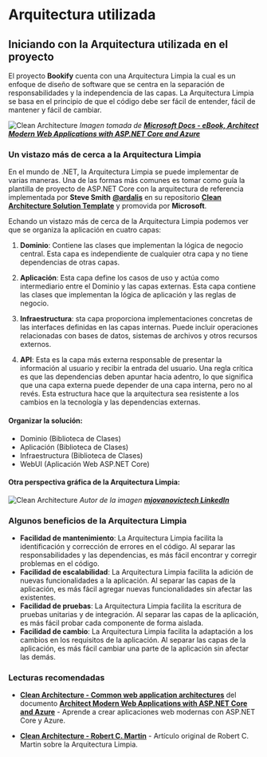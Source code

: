 # Arquitectura utilizada

## Iniciando con la Arquitectura utilizada en el proyecto

El proyecto **Bookify** cuenta con una Arquitectura Limpia la cual es un enfoque de diseño de software que se centra en la separación de responsabilidades y la independencia de las capas. La Arquitectura Limpia se basa en el principio de que el código debe ser fácil de entender, fácil de mantener y fácil de cambiar.

![Clean Architecture](https://docs.microsoft.com/en-us/dotnet/architecture/modern-web-apps-azure/media/image5-7.png)
_Imagen tomada de [**Microsoft Docs - eBook, Architect Modern Web Applications with ASP.NET Core and Azure**](https://learn.microsoft.com/en-us/dotnet/architecture/modern-web-apps-azure/common-web-application-architectures#clean-architecture)_

### Un vistazo más de cerca a la Arquitectura Limpia

En el mundo de .NET, la Arquitectura Limpia se puede implementar de varias maneras. Una de las formas más comunes es tomar como guía la plantilla de proyecto de ASP.NET Core con la arquitectura de referencia implementada por **Steve Smith** [**@ardalis**](https://ardalis.com/) en su repositorio [**Clean Architecture Solution Template**](https://github.com/ardalis/cleanarchitecture) y promovida por **Microsoft**.

Echando un vistazo más de cerca de la Arquitectura Limpia podemos ver que se organiza la aplicación en cuatro capas:

1. **Dominio**: Contiene las clases que implementan la lógica de negocio central. Esta capa es independiente de cualquier otra capa y no tiene dependencias de otras capas.
  
1. **Aplicación**: Esta capa define los casos de uso y actúa como intermediario entre el Dominio y las capas externas. Esta capa contiene las clases que implementan la lógica de aplicación y las reglas de negocio.

1. **Infraestructura**: sta capa proporciona implementaciones concretas de las interfaces definidas en las capas internas. Puede incluir operaciones relacionadas con bases de datos, sistemas de archivos y otros recursos externos. 

1. **API**: Esta es la capa más externa responsable de presentar la información al usuario y recibir la entrada del usuario. Una regla crítica es que las dependencias deben apuntar hacia adentro, lo que significa que una capa externa puede depender de una capa interna, pero no al revés. Esta estructura hace que la arquitectura sea resistente a los cambios en la tecnología y las dependencias externas.


#### Organizar la solución:

- Dominio (Biblioteca de Clases) 
- Aplicación (Biblioteca de Clases) 
- Infraestructura (Biblioteca de Clases) 
- WebUI (Aplicación Web ASP.NET Core) 

#### Otra perspectiva gráfica de la Arquitectura Limpia:
![Clean Architecture](https://pbs.twimg.com/media/F92a6qvXYAA6i8K?format=png&name=4096x4096)
_Autor de la imagen [**mjovanovictech LinkedIn**](https://www.linkedin.com/in/milan-jovanovic/)_

### Algunos beneficios de la Arquitectura Limpia

- **Facilidad de mantenimiento**: La Arquitectura Limpia facilita la identificación y corrección de errores en el código. Al separar las responsabilidades y las dependencias, es más fácil encontrar y corregir problemas en el código.
- **Facilidad de escalabilidad**: La Arquitectura Limpia facilita la adición de nuevas funcionalidades a la aplicación. Al separar las capas de la aplicación, es más fácil agregar nuevas funcionalidades sin afectar las existentes.
- **Facilidad de pruebas**: La Arquitectura Limpia facilita la escritura de pruebas unitarias y de integración. Al separar las capas de la aplicación, es más fácil probar cada componente de forma aislada.
- **Facilidad de cambio**: La Arquitectura Limpia facilita la adaptación a los cambios en los requisitos de la aplicación. Al separar las capas de la aplicación, es más fácil cambiar una parte de la aplicación sin afectar las demás.

### Lecturas recomendadas

- [**Clean Architecture - Common web application architectures**](https://learn.microsoft.com/en-us/dotnet/architecture/modern-web-apps-azure/common-web-application-architectures#clean-architecture) del documento [**Architect Modern Web Applications with ASP.NET Core and Azure**](https://learn.microsoft.com/en-us/dotnet/architecture/modern-web-apps-azure/) - Aprende a crear aplicaciones web modernas con ASP.NET Core y Azure.

-  [**Clean Architecture - Robert C. Martin**](https://blog.cleancoder.com/uncle-bob/2012/08/13/the-clean-architecture.html) - Artículo original de Robert C. Martin sobre la Arquitectura Limpia.
